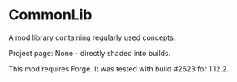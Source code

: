 # CommonLib

A mod library containing regularly used concepts.

Project page: None - directly shaded into builds.

This mod requires Forge. It was tested with build #2623 for 1.12.2.
